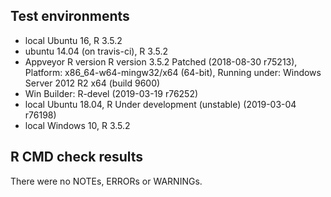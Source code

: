 ## Test environments
* local Ubuntu 16, R 3.5.2
* ubuntu 14.04 (on travis-ci), R 3.5.2
* Appveyor R version R version 3.5.2 Patched (2018-08-30 r75213), Platform: x86_64-w64-mingw32/x64 (64-bit), Running under: Windows Server 2012 R2 x64 (build 9600)
* Win Builder: R-devel (2019-03-19 r76252)
* local Ubuntu 18.04, R Under development (unstable) (2019-03-04 r76198)
* local Windows 10, R 3.5.2

## R CMD check results
There were no NOTEs, ERRORs or WARNINGs. 

